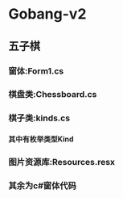 # Gobang-v2
## 五子棋
### 窗体:Form1.cs
### 棋盘类:Chessboard.cs
### 棋子类:kinds.cs
#### 其中有枚举类型Kind
### 图片资源库:Resources.resx
### 其余为c#窗体代码
